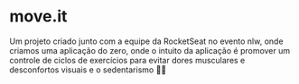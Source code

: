 # move.it
Um projeto criado junto com a equipe da RocketSeat no evento nlw, onde criamos uma aplicação do zero, onde o intuito da aplicação é promover um controle de ciclos de exercícios para evitar dores musculares e desconfortos visuais e o sedentarismo 🏋️‍♀️
